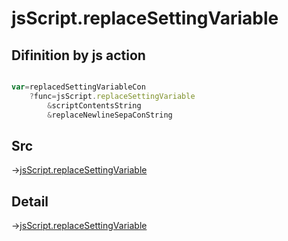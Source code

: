 # jsScript.replaceSettingVariable

## Difinition by js action

```js.js

var=replacedSettingVariableCon
	?func=jsScript.replaceSettingVariable
		&scriptContentsString
		&replaceNewlineSepaConString
```

## Src

->[jsScript.replaceSettingVariable](https://github.com/puutaro/CommandClick/blob/master/app/src/main/java/com/puutaro/commandclick/fragment_lib/terminal_fragment/js_interface/edit/JsScript.kt#L194)

## Detail

->[jsScript.replaceSettingVariable](https://github.com/puutaro/CommandClick/blob/master/md/developer/js_interface/details/edit/JsScript/replaceSettingVariable.md)
